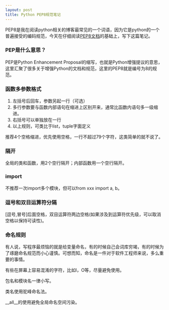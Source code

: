 ```yaml
---
layout: post
title: Python PEP8规范笔记
---
```


PEP8是我在阅读python相关的博客最常见的一个词语，因为它是python的一个普遍接受的编码规范，今天在仔细阅读[PEP8文档](https://www.python.org/dev/peps/pep-0008/)的基础上，写下这篇笔记。

### PEP是什么意思？
PEP是Python Enhancement Proposal的缩写，也就是Python增强提议的意思，这里汇聚了很多关于增强Python的文档和规范，这里的PEP8就是编号为8的规范。

### 函数多参数格式
1. 左括号后回车，参数另起一行（可选）
2. 多行参数要与函数内部语句在缩进上区别开来，通常比函数内语句多一级缩进。
3. 右括号可以单独放在一行
4. 以上规则，可类比于list，tuple字面定义

推荐4个空格缩进，优先使用空格，一行不超过79个字符，这类简单的就不说了。

### 隔开
全局的类和函数，用2个空行隔开；内部函数用一个空行隔开。

### import
不推荐一次import多个模块，但可以from xxx import a, b。

### 逗号和双目运算符分隔
[逗号,冒号]后面空格，双目运算符两边空格(如果涉及到运算符优先级，可以取消空格以保持可读性)。

### 命名规则
有人说，写程序最烦恼的就是给变量命名，有的时候自己会词库穷竭，有的时候为了琢磨命名规范而小心谨慎。可想而知，命名是一件对于软件工程师来说，多么重要的事情。

有些在屏幕上容易混淆的字符，比如l，O等，尽量避免使用。

包名和模块名一律小写。

类名使用驼峰命名法。

__all__的使用避免全局命名空间污染。


